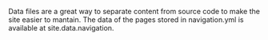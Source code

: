 Data files are a great way to separate content from source code to make the site easier to mantain.
The data of the pages stored in navigation.yml is available at site.data.navigation.

